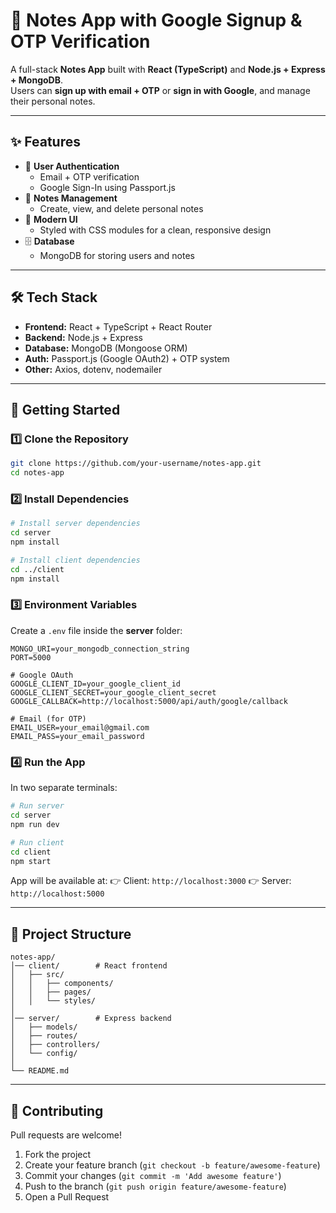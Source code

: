 
# 📓 Notes App with Google Signup & OTP Verification

A full-stack **Notes App** built with **React (TypeScript)** and **Node.js + Express + MongoDB**.  
Users can **sign up with email + OTP** or **sign in with Google**, and manage their personal notes.  

---

## ✨ Features
- 🔐 **User Authentication**
  - Email + OTP verification
  - Google Sign-In using Passport.js
- 📝 **Notes Management**
  - Create, view, and delete personal notes
- 🎨 **Modern UI**
  - Styled with CSS modules for a clean, responsive design
- 🗄 **Database**
  - MongoDB for storing users and notes

---

## 🛠 Tech Stack
- **Frontend:** React + TypeScript + React Router
- **Backend:** Node.js + Express
- **Database:** MongoDB (Mongoose ORM)
- **Auth:** Passport.js (Google OAuth2) + OTP system
- **Other:** Axios, dotenv, nodemailer

---

## 🚀 Getting Started

### 1️⃣ Clone the Repository
```bash
git clone https://github.com/your-username/notes-app.git
cd notes-app
````

### 2️⃣ Install Dependencies

```bash
# Install server dependencies
cd server
npm install

# Install client dependencies
cd ../client
npm install
```

### 3️⃣ Environment Variables

Create a `.env` file inside the **server** folder:

```
MONGO_URI=your_mongodb_connection_string
PORT=5000

# Google OAuth
GOOGLE_CLIENT_ID=your_google_client_id
GOOGLE_CLIENT_SECRET=your_google_client_secret
GOOGLE_CALLBACK=http://localhost:5000/api/auth/google/callback

# Email (for OTP)
EMAIL_USER=your_email@gmail.com
EMAIL_PASS=your_email_password
```

### 4️⃣ Run the App

In two separate terminals:

```bash
# Run server
cd server
npm run dev

# Run client
cd client
npm start
```

App will be available at:
👉 Client: `http://localhost:3000`
👉 Server: `http://localhost:5000`

---

## 📂 Project Structure

```
notes-app/
│── client/        # React frontend
│   ├── src/
│   │   ├── components/
│   │   ├── pages/
│   │   └── styles/
│
│── server/        # Express backend
│   ├── models/
│   ├── routes/
│   ├── controllers/
│   └── config/
│
└── README.md
```

---

## 🤝 Contributing

Pull requests are welcome!

1. Fork the project
2. Create your feature branch (`git checkout -b feature/awesome-feature`)
3. Commit your changes (`git commit -m 'Add awesome feature'`)
4. Push to the branch (`git push origin feature/awesome-feature`)
5. Open a Pull Request


